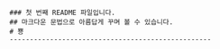 ﻿~~~~~~~~~~~~~~~~~~~~~~~~~~~~~~~~~~~~~~~~~~~~~~~~~~
### 첫 번째 README 파일입니다.
## 마크다운 문법으로 아름답게 꾸며 볼 수 있습니다.
# 뿅
--------------------------------------------------
